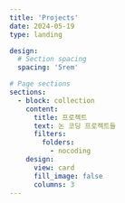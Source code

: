 ```yaml
---
title: 'Projects'
date: 2024-05-19
type: landing

design:
  # Section spacing
  spacing: '5rem'

# Page sections
sections:
  - block: collection
    content:
      title: 프로젝트
      text: 논 코딩 프로젝트들
      filters:
        folders:
          - nocoding
    design:
      view: card
      fill_image: false
      columns: 3
---
```

